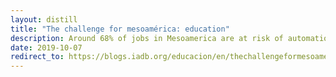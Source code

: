 ```yaml
---
layout: distill
title: "The challenge for mesoamérica: education"
description: Around 68% of jobs in Mesoamerica are at risk of automation by 2020. Are countries prepared to face this new challenge? And even more important, are young people trained to live with artificial intelligence and have productive lives in highly dynamic environments?
date: 2019-10-07
redirect_to: https://blogs.iadb.org/educacion/en/thechallengeformesoamerica/
---
```

